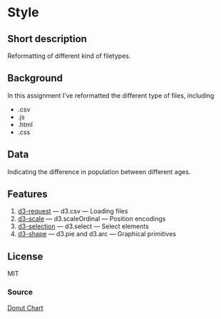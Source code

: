 # Style

## Short description
Reformatting of different kind of filetypes.

## Background
In this assignment I’ve reformatted the different type of files, including
* .csv
* .js
* .html
* .css

## Data
Indicating the difference in population between different ages.

## Features
1. [d3-request](https://github.com/d3/d3-request#api-reference) — d3.csv — Loading files
2. [d3-scale](https://github.com/d3/d3-scale#api-reference) — d3.scaleOrdinal — Position encodings
3. [d3-selection](https://github.com/d3/d3-selection#api-reference) — d3.select — Select elements
4. [d3-shape](https://github.com/d3/d3-shape#api-reference) — d3.pie and d3.arc — Graphical primitives

## License
MIT

### Source
[Donut Chart](https://github.com/cmda-tt/course-17-18/tree/master/site/class-2/style)
